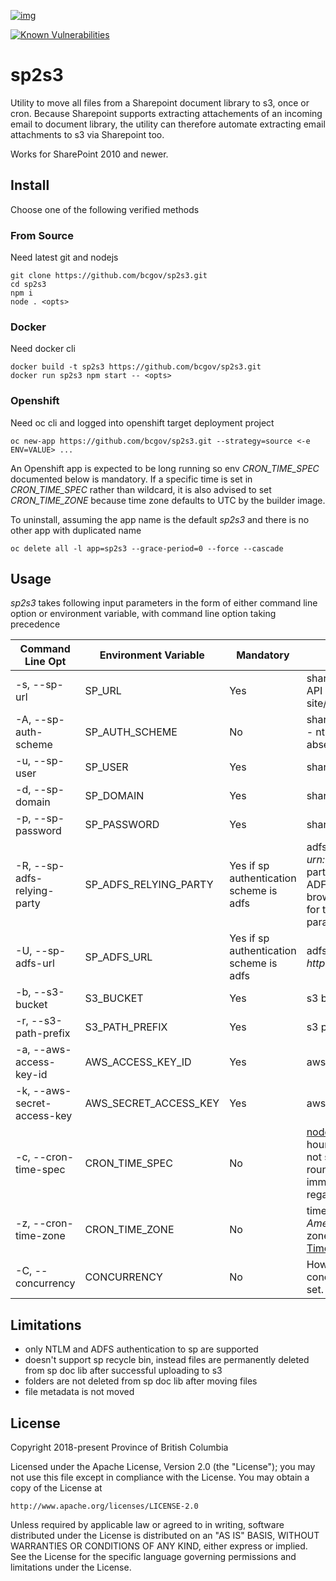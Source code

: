 [![img](https://img.shields.io/badge/Lifecycle-Retired-d45500)](https://github.com/bcgov/repomountie/blob/master/doc/lifecycle-badges.md)

[![Known Vulnerabilities](https://snyk.io/test/github/bcgov/sp2s3/badge.svg?targetFile=package.json)](https://snyk.io/test/github/bcgov/sp2s3?targetFile=package.json)

# sp2s3
Utility to move all files from a Sharepoint document library to s3, once or cron. Because Sharepoint supports extracting attachements of an incoming email to document library, the utility can therefore automate extracting email attachments to s3 via Sharepoint too.

Works for SharePoint 2010 and newer.

## Install
Choose one of the following verified methods

### From Source
Need latest git and nodejs

```
git clone https://github.com/bcgov/sp2s3.git
cd sp2s3
npm i
node . <opts>
```

### Docker
Need docker cli

```
docker build -t sp2s3 https://github.com/bcgov/sp2s3.git
docker run sp2s3 npm start -- <opts>
```

### Openshift
Need oc cli and logged into openshift target deployment project

```
oc new-app https://github.com/bcgov/sp2s3.git --strategy=source <-e ENV=VALUE> ...
```
An Openshift app is expected to be long running so env *CRON_TIME_SPEC* documented below is mandatory. If a specific time is set in *CRON_TIME_SPEC* rather than wildcard, it is also advised to set *CRON_TIME_ZONE* because time zone defaults to UTC by the builder image.

To uninstall, assuming the app name is the default *sp2s3* and there is no other app with duplicated name

```
oc delete all -l app=sp2s3 --grace-period=0 --force --cascade
```

## Usage
*sp2s3* takes following input parameters in the form of either command line option or environment variable, with command line option taking precedence

| Command Line Opt           | Environment Variable  | Mandatory | Description                                                                                                    |
|----------------------------|-----------------------|-----------|----------------------------------------------------------------------------------------------------------------|
| -s, --sp-url                | SP_URL                | Yes       | sharepoint document library REST API url, for example https://my-site/_vti_bin/ListData.svc/mydoclib                   |
| -A, --sp-auth-scheme               | SP_AUTH_SCHEME                | No       | sharepoint authentication scheme - ntlm or adfs. Default to ntlm if absent                 |
| -u, --sp-user               | SP_USER               | Yes       | sharepoint login user name                                                                                     |
| -d, --sp-domain             | SP_DOMAIN             | Yes       | sharepoint login user domain                                                                                   |
| -p, --sp-password           | SP_PASSWORD           | Yes       | sharepoint login password                                                                                      |
| -R, --sp-adfs-relying-party           | SP_ADFS_RELYING_PARTY           | Yes if sp authentication scheme is adfs       | adfs relying party, for example *urn:&lt;myorg>* . To get relying party, inspect the http request to ADFS server by opening the browser web debug console. Look for the *wtrealm* query string parameter as shown ![wtrealm](./wtrealm.png) |
| -U, --sp-adfs-url           | SP_ADFS_URL           | Yes if sp authentication scheme is adfs       | adfs URL, for example *https://<span></span>sts3.&lt;myorg>* |
| -b, --s3-bucket             | S3_BUCKET             | Yes       | s3 bucket                                                                                                      |
| -r, --s3-path-prefix        | S3_PATH_PREFIX        | Yes       | s3 path prefix                                                                                                 |
| -a, --aws-access-key-id     | AWS_ACCESS_KEY_ID     | Yes       | aws access key id                                                                                              |
| -k, --aws-secret-access-key | AWS_SECRET_ACCESS_KEY | Yes       | aws secret access key                                                                                          |
| -c, --cron-time-spec        | CRON_TIME_SPEC        | No        | [node cron patterns](https://github.com/kelektiv/node-cron#available-cron-patterns). *0 0 \* \* \* \** as hourly on the hour, for example. If not set then run once. If set, a round of operation is performed immediately upon launching regardless of time spec. |
| -z, --cron-time-zone        | CRON_TIME_ZONE        | No        | time zone such as *America/Los_Angeles*. All time zones are available at [Moment Timezone](http://momentjs.com/timezone/).  |
| -C, --concurrency        | CONCURRENCY        | No        | How many files are processed concurrently? Default to 10 if not set. |

## Limitations

* only NTLM and ADFS authentication to sp are supported
* doesn't support sp recycle bin, instead files are permanently deleted from sp doc lib after successful uploading to s3
* folders are not deleted from sp doc lib after moving files
* file metadata is not moved

## License

Copyright 2018-present Province of British Columbia

Licensed under the Apache License, Version 2.0 (the "License");
you may not use this file except in compliance with the License.
You may obtain a copy of the License at 

    http://www.apache.org/licenses/LICENSE-2.0

Unless required by applicable law or agreed to in writing, software
distributed under the License is distributed on an "AS IS" BASIS,
WITHOUT WARRANTIES OR CONDITIONS OF ANY KIND, either express or implied.
See the License for the specific language governing permissions and
limitations under the License.
